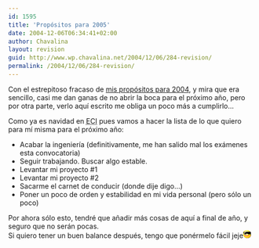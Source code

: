 ```yaml
---
id: 1595
title: 'Propósitos para 2005'
date: 2004-12-06T06:34:41+02:00
author: Chavalina
layout: revision
guid: http://www.wp.chavalina.net/2004/12/06/284-revision/
permalink: /2004/12/06/284-revision/
---
```

Con el estrepitoso fracaso de <a href="http://www.chavalina.net/creditos.php" target="_blank">mis propósitos para 2004</a>, y mira que era sencillo, casi me dan ganas de no abrir la boca para el próximo a&ntilde;o, pero por otra parte, verlo aqu&iacute; escrito me obliga un poco más a cumplirlo…

Como ya es navidad en <acronym title="El Corte Inglés, como no">ECI</acronym> pues vamos a hacer la lista de lo que quiero para m&iacute; misma para el próximo a&ntilde;o:

  * Acabar la ingenier&iacute;a (definitivamente, me han salido mal los exámenes esta convocatoria)
  * Seguir trabajando. Buscar algo estable.
  * Levantar mi proyecto #1
  * Levantar mi proyecto #2
  * Sacarme el carnet de conducir (donde dije digo…)
  * Poner un poco de orden y estabilidad en mi vida personal (pero sólo un poco)

Por ahora sólo esto, tendré que a&ntilde;adir más cosas de aqu&iacute; a final de a&ntilde;o, y seguro que no serán pocas.  
Si quiero tener un buen balance después, tengo que ponérmelo fácil jeje![gafas](/imagenes/emoticonos/gafas.gif)